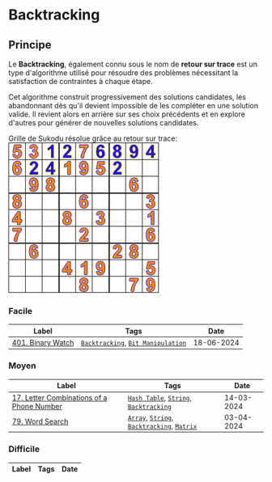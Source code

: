 # Backtracking

## Principe

Le **Backtracking**, également connu sous le nom de **retour sur trace** est un type d'algorithme utilisé pour résoudre des problèmes nécessitant la satisfaction de contraintes à chaque étape.

Cet algorithme construit progressivement des solutions candidates, les abandonnant dès qu'il devient impossible de les compléter en une solution valide. Il revient alors en arrière sur ses choix précédents et en explore d'autres pour générer de nouvelles solutions candidates.

Grille de Sukodu résolue grâce au retour sur trace:  
<img src="../imgs/skills/backtracking-1.gif"/>

### Facile

| Label                                                    | Tags                                                                             | Date       |
| -------------------------------------------------------- | -------------------------------------------------------------------------------- | ---------- |
| [401. Binary Watch](../Probleme/0401.%20Binary%20Watch/) | [`Backtracking`](./backtracking.md), [`Bit Manipulation`](./bit_manipulation.md) | 18-06-2024 |

### Moyen

| Label                                                                                                             | Tags                                                                                                         | Date       |
| ----------------------------------------------------------------------------------------------------------------- | ------------------------------------------------------------------------------------------------------------ | ---------- |
| [17. Letter Combinations of a Phone Number](../Probleme/0017.%20Letter%20Combinations%20of%20a%20Phone%20Number/) | [`Hash Table`](./hash_table.md), [`String`](./string.md), [`Backtracking`](./backtracking.md)                | 14-03-2024 |
| [79. Word Search](../Probleme/0079.%20Word%20Search/)                                                             | [`Array`](./array.md), [`String`](./string.md), [`Backtracking`](./backtracking.md), [`Matrix`](./matrix.md) | 03-04-2024 |

### Difficile

| Label | Tags | Date |
| ----- | ---- | ---- |
